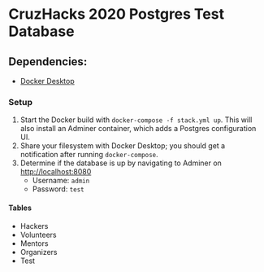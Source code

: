 # CruzHacks 2020 Postgres Test Database
## Dependencies:
 - [Docker Desktop](https://www.docker.com/products/docker-desktop)
### Setup
1. Start the Docker build with `docker-compose -f stack.yml up`. This will also install an Adminer container, which adds a Postgres configuration UI.
2. Share your filesystem with Docker Desktop; you should get a notification after running `docker-compose`. 
2. Determine if the database is up by navigating to Adminer on [http://localhost:8080](http://localhost:8080) 
    - Username: `admin`
    - Password: `test`
#### Tables
 - Hackers
 - Volunteers
 - Mentors
 - Organizers
 - Test 

 
